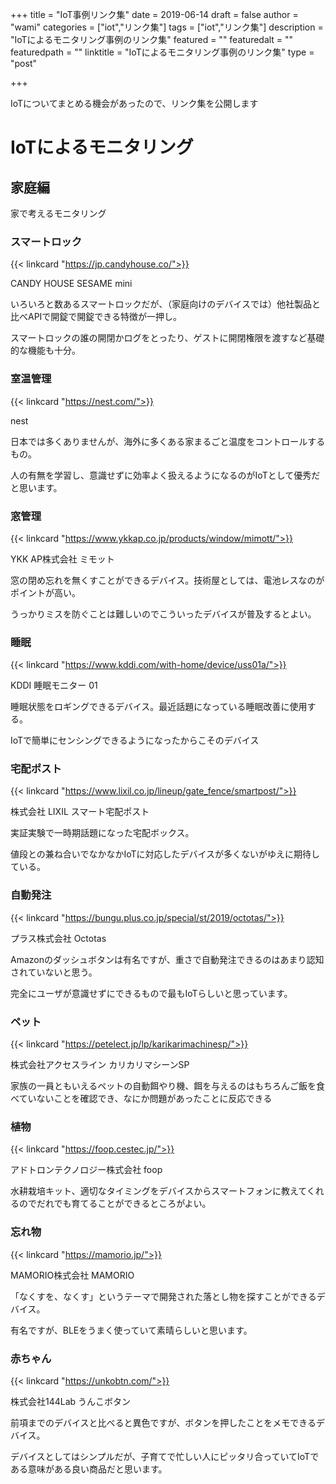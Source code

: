 +++
title = "IoT事例リンク集"
date = 2019-06-14
draft = false
author = "wami"
categories = ["iot","リンク集"]
tags = ["iot","リンク集"]
description = "IoTによるモニタリング事例のリンク集"
featured = ""
featuredalt = ""
featuredpath = ""
linktitle = "IoTによるモニタリング事例のリンク集"
type = "post"

+++

IoTについてまとめる機会があったので、リンク集を公開します

# IoTによるモニタリング

## 家庭編
家で考えるモニタリング

### スマートロック

{{< linkcard "https://jp.candyhouse.co/">}}

CANDY HOUSE
SESAME mini

いろいろと数あるスマートロックだが、（家庭向けのデバイスでは）他社製品と比べAPIで開錠で開錠できる特徴が一押し。

スマートロックの誰の開閉かログをとったり、ゲストに開閉権限を渡すなど基礎的な機能も十分。

### 室温管理
{{< linkcard "https://nest.com/">}}

nest

日本では多くありませんが、海外に多くある家まるごと温度をコントロールするもの。

人の有無を学習し、意識せずに効率よく扱えるようになるのがIoTとして優秀だと思います。

### 窓管理
{{< linkcard "https://www.ykkap.co.jp/products/window/mimott/">}}

YKK AP株式会社
ミモット

窓の閉め忘れを無くすことができるデバイス。技術屋としては、電池レスなのがポイントが高い。

うっかりミスを防ぐことは難しいのでこういったデバイスが普及するとよい。

### 睡眠
{{< linkcard "https://www.kddi.com/with-home/device/uss01a/">}}

KDDI
睡眠モニター 01

睡眠状態をロギングできるデバイス。最近話題になっている睡眠改善に使用する。

IoTで簡単にセンシングできるようになったからこそのデバイス

### 宅配ポスト
{{< linkcard "https://www.lixil.co.jp/lineup/gate_fence/smartpost/">}}

株式会社 LIXIL
スマート宅配ポスト

実証実験で一時期話題になった宅配ボックス。

値段との兼ね合いでなかなかIoTに対応したデバイスが多くないがゆえに期待している。

### 自動発注
{{< linkcard "https://bungu.plus.co.jp/special/st/2019/octotas/">}}

プラス株式会社
Octotas

Amazonのダッシュボタンは有名ですが、重さで自動発注できるのはあまり認知されていないと思う。

完全にユーザが意識せずにできるもので最もIoTらしいと思っています。

### ペット
{{< linkcard "https://petelect.jp/lp/karikarimachinesp/">}}

株式会社アクセスライン
カリカリマシーンSP

家族の一員ともいえるペットの自動餌やり機、餌を与えるのはもちろんご飯を食べていないことを確認でき、なにか問題があったことに反応できる

### 植物
{{< linkcard "https://foop.cestec.jp/">}}

アドトロンテクノロジー株式会社
foop

水耕栽培キット、適切なタイミングをデバイスからスマートフォンに教えてくれるのでだれでも育てることができるところがよい。

### 忘れ物

{{< linkcard "https://mamorio.jp/">}}

MAMORIO株式会社
MAMORIO

「なくすを、なくす」というテーマで開発された落とし物を探すことができるデバイス。

有名ですが、BLEをうまく使っていて素晴らしいと思います。

### 赤ちゃん

{{< linkcard "https://unkobtn.com/">}}

株式会社144Lab
うんこボタン

前項までのデバイスと比べると異色ですが、ボタンを押したことをメモできるデバイス。

デバイスとしてはシンプルだが、子育てで忙しい人にピッタリ合っていてIoTである意味がある良い商品だと思います。
